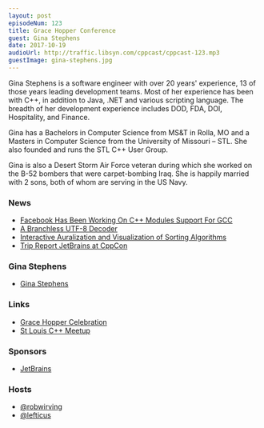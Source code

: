 ```yaml
---
layout: post
episodeNum: 123
title: Grace Hopper Conference
guest: Gina Stephens
date: 2017-10-19
audioUrl: http://traffic.libsyn.com/cppcast/cppcast-123.mp3
guestImage: gina-stephens.jpg
---
```


Gina Stephens is a software engineer with over 20 years' experience, 13 of those years leading development teams. Most of her experience has been with C++, in addition to Java, .NET and various scripting language.  The breadth of her development experience includes DOD, FDA, DOI, Hospitality, and Finance.
 
Gina has a Bachelors in Computer Science from MS&T in Rolla, MO and a Masters in Computer Science from the University of Missouri – STL. She also founded and runs the STL C++ User Group.
 
Gina is also a Desert Storm Air Force veteran during which she worked on the B-52 bombers that were carpet-bombing Iraq. She is happily married with 2 sons, both of whom are serving in the US Navy.

### News ###

 - [Facebook Has Been Working On C++ Modules Support For GCC](https://www.phoronix.com/scan.php?page=news_item&px=Facebook-GCC-CXX-Modules)
 - [A Branchless UTF-8 Decoder](http://nullprogram.com/blog/2017/10/06/)
 - [Interactive Auralization and Visualization of Sorting Algorithms](https://caspervonb.github.io/toneofsorting/)
 - [Trip Report JetBrains at CppCon](https://blog.jetbrains.com/clion/2017/10/jb-cpp-at-cppcon-2017/)
 
### Gina Stephens ###

 - [Gina Stephens](https://www.linkedin.com/in/ginasousan/)
 
### Links ###

 - [Grace Hopper Celebration](https://ghc.anitab.org/)
 - [St Louis C++ Meetup](https://www.meetup.com/Saint-Louis-C-C-Meetup/)
 
### Sponsors ###

- [JetBrains](https://www.jetbrains.com/cpp/?utm_source=cppcast&utm_medium=podcast&utm_content=cppcast-podcast&utm_campaign=cpp)

### Hosts ###

- [@robwirving](https://twitter.com/robwirving)
- [@lefticus](https://twitter.com/lefticus)

